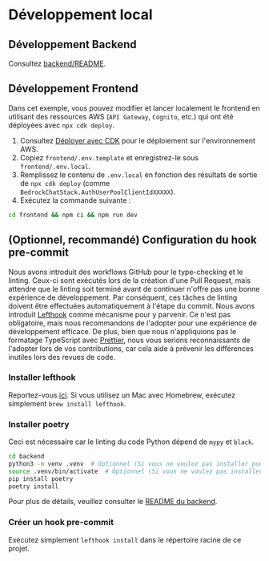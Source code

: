 # Développement local

## Développement Backend

Consultez [backend/README](../backend/README_fr-FR.md).

## Développement Frontend

Dans cet exemple, vous pouvez modifier et lancer localement le frontend en utilisant des ressources AWS (`API Gateway`, `Cognito`, etc.) qui ont été déployées avec `npx cdk deploy`.

1. Consultez [Déployer avec CDK](../README.md#deploy-using-cdk) pour le déploiement sur l'environnement AWS.
2. Copiez `frontend/.env.template` et enregistrez-le sous `frontend/.env.local`.
3. Remplissez le contenu de `.env.local` en fonction des résultats de sortie de `npx cdk deploy` (comme `BedrockChatStack.AuthUserPoolClientIdXXXXX`).
4. Exécutez la commande suivante :

```zsh
cd frontend && npm ci && npm run dev
```

## (Optionnel, recommandé) Configuration du hook pre-commit

Nous avons introduit des workflows GitHub pour le type-checking et le linting. Ceux-ci sont exécutés lors de la création d'une Pull Request, mais attendre que le linting soit terminé avant de continuer n'offre pas une bonne expérience de développement. Par conséquent, ces tâches de linting doivent être effectuées automatiquement à l'étape du commit. Nous avons introduit [Lefthook](https://github.com/evilmartians/lefthook?tab=readme-ov-file#install) comme mécanisme pour y parvenir. Ce n'est pas obligatoire, mais nous recommandons de l'adopter pour une expérience de développement efficace. De plus, bien que nous n'appliquions pas le formatage TypeScript avec [Prettier](https://prettier.io/), nous vous serions reconnaissants de l'adopter lors de vos contributions, car cela aide à prévenir les différences inutiles lors des revues de code.

### Installer lefthook

Reportez-vous [ici](https://github.com/evilmartians/lefthook#install). Si vous utilisez un Mac avec Homebrew, exécutez simplement `brew install lefthook`.

### Installer poetry

Ceci est nécessaire car le linting du code Python dépend de `mypy` et `black`.

```sh
cd backend
python3 -m venv .venv  # Optionnel (Si vous ne voulez pas installer poetry dans votre environnement)
source .venv/bin/activate  # Optionnel (Si vous ne voulez pas installer poetry dans votre environnement)
pip install poetry
poetry install
```

Pour plus de détails, veuillez consulter le [README du backend](../backend/README_fr-FR.md).

### Créer un hook pre-commit

Exécutez simplement `lefthook install` dans le répertoire racine de ce projet.
